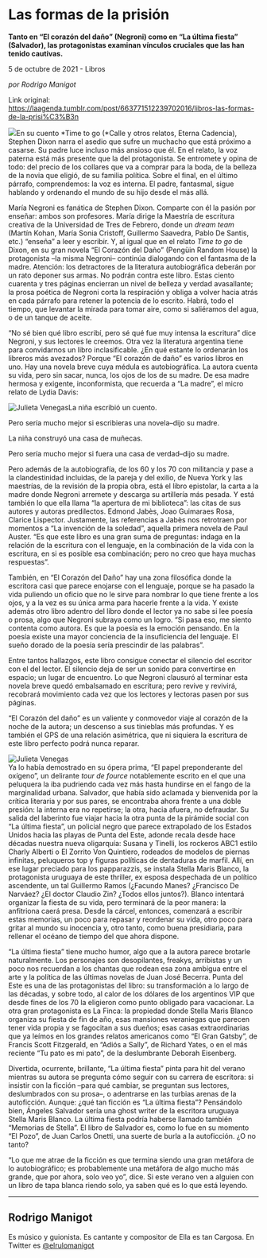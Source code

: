 # Las formas de la prisión

**Tanto en “El corazón del daño” (Negroni) como en “La última fiesta” (Salvador), las protagonistas examinan vínculos cruciales que las han tenido cautivas.**

5 de octubre de 2021 - Libros

_por Rodrigo Manigot_

Link original: https://laagenda.tumblr.com/post/663771512239702016/libros-las-formas-de-la-prisi%C3%B3n

![](https://64.media.tumblr.com/9e4ab8bc19a4d990506b87ef240db09f/dd2c94bf63087de4-8b/s500x750/e7ad0f256722fde27925e4ff621ab6dc31a0f6b4.jpg)En su cuento *Time to go (*Calle y otros relatos, Eterna Cadencia), Stephen Dixon narra el asedio que sufre un muchacho que está próximo a casarse. Su padre luce incluso más ansioso que él. En el relato, la voz paterna está más presente que la del protagonista. Se entromete y opina de todo: del precio de los collares que va a comprar para la boda, de la belleza de la novia que eligió, de su familia política. Sobre el final, en el último párrafo, comprendemos: la voz es interna. El padre, fantasmal, sigue hablando y ordenando el mundo de su hijo desde el más allá. 

María Negroni es fanática de Stephen Dixon. Comparte con él la pasión por enseñar: ambos son profesores. María dirige la Maestría de escritura creativa de la Universidad de Tres de Febrero, donde un *dream team* (Martín Kohan, María Sonia Cristoff, Guillermo Saavedra, Pablo De Santis, etc.) “enseña” a leer y escribir. Y, al igual que en el relato *Time to go* de Dixon, en su gran novela “El Corazón del Daño” (Pengüin Random House) la protagonista –la misma Negroni–
continúa dialogando con el fantasma de la madre. Atención: los detractores de la literatura autobiográfica deberán por un rato deponer sus armas. No podrán contra este libro. Estas ciento cuarenta y tres páginas encierran un nivel de belleza y verdad avasallante; la prosa poética de Negroni corta la respiración y obliga a volver hacia atrás en cada párrafo para retener la potencia de lo escrito. Habrá, todo el tiempo, que levantar la mirada para tomar aire, como si saliéramos del agua, o de un tanque de aceite.  

“No sé bien qué libro escribí, pero sé qué fue muy intensa la escritura” dice Negroni, y sus lectores le creemos. Otra vez la literatura argentina tiene para convidarnos un libro inclasificable. ¿En qué estante lo ordenarán los libreros más avezados? Porque “El corazón de daño” es varios libros en uno. Hay una novela breve cuya médula es autobiográfica. La autora cuenta su vida, pero sin sacar, nunca, los ojos de los de su madre. De esa madre hermosa y exigente, inconformista, que recuerda a “La madre”, el micro relato de Lydia Davis: 

![Julieta Venegas](https://64.media.tumblr.com/5c9ce3104a8396d2996b788955e20ebb/dd2c94bf63087de4-c4/s250x400/9ee7ed8e7f0d63b82556cafc96abda71d8ddec7f.jpg)La niña escribió un cuento. 

Pero sería mucho mejor si escribieras una novela–dijo su madre. 

La niña construyó una casa de muñecas. 

Pero sería mucho mejor si fuera una casa de verdad–dijo su madre.




Pero además de la autobiografía, de los 60 y los 70 con militancia y pase a la clandestinidad incluidas, de la pareja y del exilio, de Nueva York y las maestrías, de la revisión de la propia obra, está el libro epistolar, la carta a la madre donde Negroni arremete y descarga su artillería más pesada. Y está también lo que ella llama “la apertura de mi biblioteca”: las citas de sus autores y autoras predilectos. Edmond Jabès, Joao Guimaraes Rosa, Clarice Lispector. Justamente, las referencias a Jabès nos retrotraen por momentos a “La invención de la soledad”, aquella primera novela de Paul Auster. “Es que este libro es una gran suma de preguntas: indaga en la relación de la escritura con el lenguaje, en la combinación de la vida con la escritura, en si es posible esa combinación; pero no creo que haya muchas respuestas”.

  
También, en “El Corazón del Daño” hay una zona filosófica donde la escritora casi que parece enojarse con el lenguaje, porque se ha pasado la vida puliendo un oficio que no le sirve para nombrar lo que tiene frente a los ojos, y a la vez es su única arma para hacerle frente a la vida. Y existe además otro libro adentro del libro donde el lector ya no sabe si lee poesía o prosa, algo que Negroni subraya como un logro. “Si pasa eso, me siento contenta como autora. Es que la poesía es la emoción pensando. En la poesía existe una mayor conciencia de la insuficiencia del lenguaje. El sueño dorado de la poesía sería prescindir de las palabras”. 

Entre tantos hallazgos, este libro consigue conectar el silencio del escritor con el del lector. El silencio deja de ser un sonido para convertirse en espacio; un lugar de encuentro. Lo que Negroni clausuró al terminar esta novela breve quedó embalsamado en escritura; pero revive y revivirá, recobrará movimiento cada vez que los lectores y lectoras pasen por sus páginas. 

“El Corazón del daño” es un valiente y conmovedor viaje al corazón de la noche de la autora; un descenso a sus tinieblas más profundas. Y es también el GPS de una relación asimétrica, que ni siquiera la escritura de este libro perfecto podrá nunca reparar. 

![Julieta Venegas](https://64.media.tumblr.com/986eecea764c258a9ed992c75490dda7/dd2c94bf63087de4-cb/s250x400/998bcd52d549f23cafc15a785613b0be5b0f84a7.jpg)  
 Ya lo había demostrado en su ópera prima, “El papel preponderante del oxígeno”, un delirante *tour de fource* notablemente escrito en el que una peluquera la iba pudriendo cada vez más hasta hundirse en el fango de la marginalidad urbana. Salvador, que había sido aclamada y bienvenida por la crítica literaria y por sus pares, se encontraba ahora frente a una doble presión: la interna era no repetirse; la otra, hacia afuera, no defraudar. Su salida del laberinto fue viajar hacia la otra punta de la pirámide social con “La última fiesta”, un policial negro que parece extrapolado de los Estados Unidos hacia las playas de Punta del Este, adonde recala desde hace décadas nuestra nueva oligarquía: Susana y Tinelli, los rockeros ABC1 estilo Charly Alberti o El Zorrito Von Quintiero, rodeados de modelos de piernas infinitas, peluqueros top y figuras políticas de dentaduras de marfil. Allí, en ese lugar preciado para los papparazzis, se instala Stella Maris Blanco, la protagonista uruguaya de este thriller, ex esposa despechada de un político ascendente, un tal Guillermo Ramos (¿Facundo Manes? ¿Francisco De Narváez? ¿El doctor Claudio Zin? ¿Todos ellos juntos?). Blanco intentará organizar la fiesta de su vida, pero terminará de la peor manera: la anfitriona caerá presa. Desde la cárcel, entonces, comenzará a escribir estas memorias, un poco para repasar y reordenar su vida, otro poco para gritar al mundo su inocencia y, otro tanto, como buena presidiaria, para rellenar el océano de tiempo del que ahora dispone. 

  
“La última fiesta” tiene mucho humor, algo que a la autora parece brotarle naturalmente. Los personajes son desopilantes, freakys, arribistas y un poco nos recuerdan a los chantas que rodean esa zona ambigua entre el arte y la política de las últimas novelas de Juan José Becerra. Punta del Este es una de las protagonistas del libro: su transformación a lo largo de las décadas, y sobre todo, al calor de los dólares de los argentinos VIP que desde fines de los 70 la eligieron como punto obligado para vacacionar. La otra gran protagonista es La Finca: la propiedad donde Stella Maris Blanco organiza su fiesta de fin de año, esas mansiones veraniegas que parecen tener vida propia y se fagocitan a sus dueños; esas casas extraordinarias que ya leímos en los grandes relatos americanos como “El Gran Gatsby”, de Francis Scott Fitzgerald, en “Adiós a Sally”, de Richard Yates, o en el más reciente “Tu pato es mi pato”, de la deslumbrante Deborah Eisenberg. 

Divertida, ocurrente, brillante, “La última fiesta” pinta para hit del verano mientras su autora se pregunta cómo seguir con su carrera de escritora: si insistir con la ficción –para qué cambiar, se preguntan sus lectores, deslumbrados con su prosa–, o adentrarse en las turbias arenas de la autoficción. Aunque: ¿qué tan ficción es “La última fiesta”? Pensándolo bien, Ángeles Salvador sería una ghost writer de la escritora uruguaya Stella Maris Blanco. La última fiesta podría haberse llamado también “Memorias de Stella”. El libro de Salvador es, como lo fue en su momento “El Pozo”, de Juan Carlos Onetti, una suerte de burla a la autoficción. ¿O no tanto? 

“Lo que me atrae de la ficción es que termina siendo una gran metáfora de lo autobiográfico; es probablemente una metáfora de algo mucho más grande, que por ahora, solo veo yo”, dice. Si este verano ven a alguien con un libro de tapa blanca riendo solo, ya saben qué es lo que está leyendo.   



---

 Rodrigo Manigot
----------------

Es músico y guionista. Es cantante y compositor de Ella es tan Cargosa. En Twitter es  [@elrulomanigot](https://twitter.com/rodrigomanigot)

